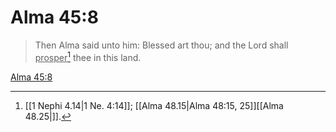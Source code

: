 # Alma 45:8

> Then Alma said unto him: Blessed art thou; and the Lord shall <u>prosper</u>[^a] thee in this land.

[Alma 45:8](https://www.churchofjesuschrist.org/study/scriptures/bofm/alma/45?lang=eng&id=p8#p8)


[^a]: [[1 Nephi 4.14|1 Ne. 4:14]]; [[Alma 48.15|Alma 48:15, 25]][[Alma 48.25|]].  
